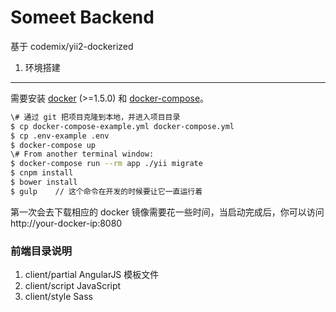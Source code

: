 Someet Backend
================

基于 codemix/yii2-dockerized 

1. 环境搭建
-------------

需要安装 [docker](http://www.docker.com) (>=1.5.0) 和
[docker-compose](https://docs.docker.com/compose/install/)。

```sh
\# 通过 git 把项目克隆到本地，并进入项目目录
$ cp docker-compose-example.yml docker-compose.yml
$ cp .env-example .env
$ docker-compose up
\# From another terminal window:
$ docker-compose run --rm app ./yii migrate
$ cnpm install 
$ bower install
$ gulp    // 这个命令在开发的时候要让它一直运行着
```

第一次会去下载相应的 docker 镜像需要花一些时间，当启动完成后，你可以访问 http://your-docker-ip:8080

### 前端目录说明

1. client/partial AngularJS 模板文件
2. client/script  JavaScript
3. client/style   Sass